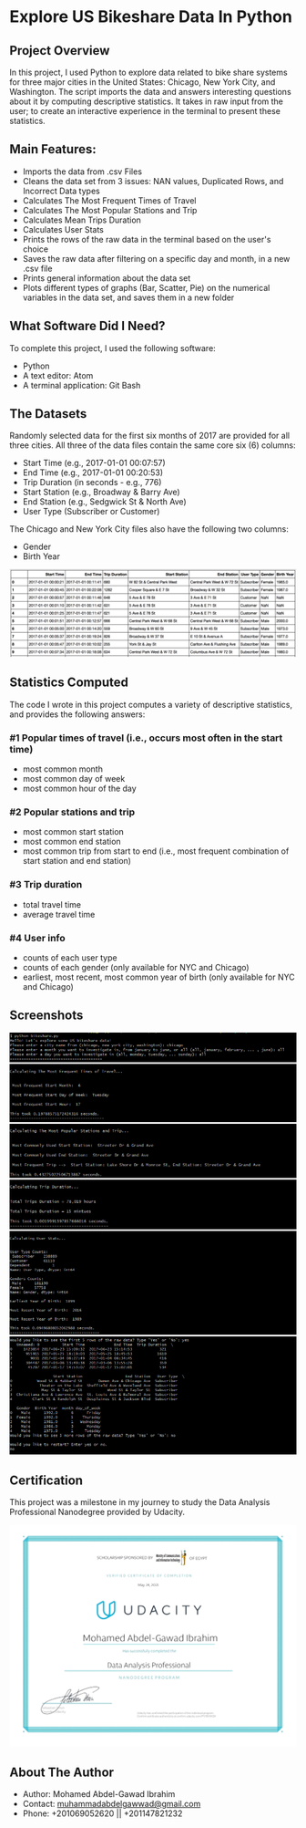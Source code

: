 # Explore US Bikeshare Data In Python

## Project Overview

In this project, I used Python to explore data related to
bike share systems for three major cities in the United States:
Chicago, New York City, and Washington. The script imports the
data and answers interesting questions about it by computing descriptive
statistics. It takes in raw input from the user; to create an interactive experience in the terminal to present these statistics.

## Main Features:
* Imports the data from .csv Files
* Cleans the data set from 3 issues: NAN values, Duplicated Rows, and Incorrect Data types
* Calculates The Most Frequent Times of Travel
* Calculates The Most Popular Stations and Trip
* Calculates Mean Trips Duration
* Calculates User Stats
* Prints the rows of the raw data in the terminal based on the user's choice
* Saves the raw data after filtering on a specific day and month, in a new .csv file
* Prints general information about the data set
* Plots different types of graphs (Bar, Scatter, Pie) on the numerical variables in the data set, and saves them in a new folder

## What Software Did I Need?

To complete this project, I used the following software:

* Python
* A text editor: Atom
* A terminal application: Git Bash

## The Datasets

Randomly selected data for the first six months of 2017 are provided for
all three cities. All three of the data files contain the same core six (6) columns:

* Start Time (e.g., 2017-01-01 00:07:57)
* End Time (e.g., 2017-01-01 00:20:53)
* Trip Duration (in seconds - e.g., 776)
* Start Station (e.g., Broadway & Barry Ave)
* End Station (e.g., Sedgwick St & North Ave)
* User Type (Subscriber or Customer)

The Chicago and New York City files also have the following two columns:

* Gender
* Birth Year
<img src="README_images/nyc-data.png">

## Statistics Computed

The code I wrote in this project computes a variety of descriptive statistics, and
provides the following answers:

### #1 Popular times of travel (i.e., occurs most often in the start time)

* most common month
* most common day of week
* most common hour of the day

### #2 Popular stations and trip

* most common start station
* most common end station
* most common trip from start to end (i.e., most frequent combination of start station and end station)

### #3 Trip duration

* total travel time
* average travel time

### #4 User info

* counts of each user type
* counts of each gender (only available for NYC and Chicago)
* earliest, most recent, most common year of birth (only available for NYC and Chicago)

## Screenshots

<img src="README_images/screenshot1.png">
<img src="README_images/screenshot2.png">
<img src="README_images/screenshot3.png">
<img src="README_images/screenshot4.png">
<img src="README_images/screenshot5.png">
<img src="README_images/screenshot6.png">

## Certification

This project was a milestone in my journey to study the Data Analysis Professional Nanodegree provided by Udacity.

[![Advanced Data Analysis Nanodegree by Udacity](Udacity_Nanodegree_Graduation_Certificate.jpg)](https://confirm.udacity.com/5G4S74GJ "Advanced Data Analysis Nanodegree by Udacity")

## About The Author

* Author: Mohamed Abdel-Gawad Ibrahim
* Contact: muhammadabdelgawwad@gmail.com
* Phone: +201069052620 || +201147821232
